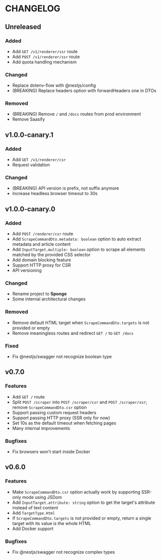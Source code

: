 # CHANGELOG

## Unreleased

### Added

-   Add `GET /v1/renderer/ssr` route
-   Add `POST /v1/renderer/ssr` route
-   Add quota handling mechanism

### Changed

-   Replace dotenv-flow with @nestjs/config
-   (BREAKING) Replace headers option with forwardHeaders one in DTOs

### Removed

-   (BREAKING) Remove `/` and `/docs` routes from prod environment
-   Remove Saasify

## v1.0.0-canary.1

### Added

-   Add `GET /v1/renderer/csr`
-   Request validation

### Changed

-   (BREAKING) API version is prefix, not suffix anymore
-   Increase headless browser timeout to 30s

## v1.0.0-canary.0

### Added

-   Add `POST /renderer/csr` route
-   Add `ScrapeCommandDto.metadata: boolean` option to auto extract metadata and article content
-   Add `InputTarget.multiple: boolean` option to scrape all elements matched by the provided CSS selector
-   Add domain blocking feature
-   Support HTTP proxy for CSR
-   API versioning

### Changed

-   Rename project to **Sponge**
-   Some internal architectural changes

### Removed

-   Remove default HTML target when `ScrapeCommandDto.targets` is not provided or empty
-   Remove meaningless routes and redirect `GET /` to `GET /docs`

### Fixed

-   Fix @nestjs/swagger not recognize boolean type

## v0.7.0

### Features

-   Add `GET /` route
-   Split `POST /scraper` into `POST /scraper/csr` and `POST /scraper/ssr`; remove `ScrapeCommandDto.csr` option
-   Support passing custom request headers
-   Support passing HTTP proxy (SSR only for now)
-   Set 10s as the default timeout when fetching pages
-   Many internal improvements

### Bugfixes

-   Fix browsers won't start inside Docker

## v0.6.0

### Features

-   Make `ScrapeCommandDto.csr` option actually work by supporting SSR-only mode using JSDom
-   Add `InputTarget.attribute: string` option to get the target's attribute instead of text content
-   Add `TargetType.Html`
-   If `ScrapeCommandDto.targets` is not provided or empty, return a single target with its value is the whole HTML
-   Add Docker support

### Bugfixes

-   Fix @nestjs/swagger not recognize complex types
